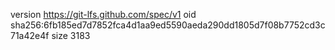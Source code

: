 version https://git-lfs.github.com/spec/v1
oid sha256:6fb185ed7d7852fca4d1aa9ed5590aeda290dd1805d7f08b7752cd3c71a42e4f
size 3183
